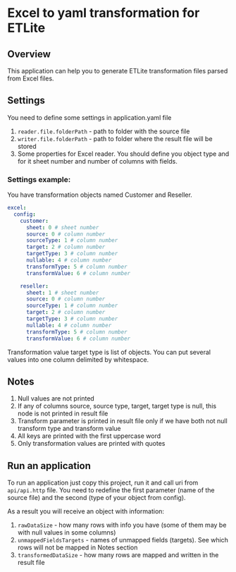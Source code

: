# Excel to yaml transformation for ETLite

## Overview

This application can help you to generate ETLite transformation files parsed from Excel files.

## Settings

You need to define some settings in application.yaml file

1. `reader.file.folderPath` - path to folder with the source file
2. `writer.file.folderPath` - path to folder where the result file will be stored
3. Some properties for Excel reader. You should define you object type and for it sheet number and number of columns
   with fields.

### Settings example:

You have transformation objects named Customer and Reseller.

```yaml
excel:
  config:
    customer:
      sheet: 0 # sheet number
      source: 0 # column number
      sourceType: 1 # column number
      target: 2 # column number
      targetType: 3 # column number
      nullable: 4 # column number
      transformType: 5 # column number
      transformValue: 6 # column number

    reseller:
      sheet: 1 # sheet number
      source: 0 # column number
      sourceType: 1 # column number
      target: 2 # column number
      targetType: 3 # column number
      nullable: 4 # column number
      transformType: 5 # column number
      transformValue: 6 # column number
```

Transformation value target type is list of objects. You can put several values into one column delimited by whitespace.

## Notes
1. Null values are not printed
2. If any of columns source, source type, target, target type is null, this node is not printed in result file
3. Transform parameter is printed in result file only if we have both not null transform type and transform value
4. All keys are printed with the first uppercase word
5. Only transformation values are printed with quotes

## Run an application

To run an application just copy this project, run it and call uri from `api/api.http` file. You need to redefine the
first parameter (name of the source file) and the second (type of your object from config).

As a result you will receive an object with information:
1. `rawDataSize` - how many rows with info you have (some of them may be with null values in some columns)
2. `unmappedFieldsTargets` - names of unmapped fields (targets). See which rows will not be mapped in Notes section
3. `transformedDataSize` - how many rows are mapped and written in the result file

